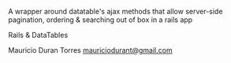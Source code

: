 A wrapper around datatable's ajax methods that allow server-side pagination, ordering & searching out of box in a rails app


Rails & DataTables

Mauricio Duran Torres
mauriciodurant@gmail.com


